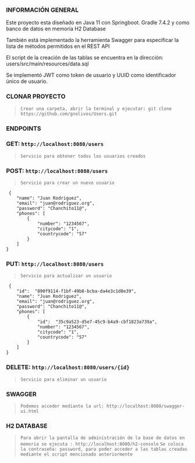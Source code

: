 
### INFORMACIÓN GENERAL

Este proyecto esta diseñado en Java 11 con Springboot.
Gradle 7.4.2 y como banco de datos en memoria H2 Database

También está implementado la herramienta Swagger para especificar la lista de métodos permitidos en el REST API

El script de la creación de las tablas se encuentra en la dirección: users/src/main/resources/data.sql

Se implementó JWT como token de usuario y UUID como identificador único de usuario.

### CLONAR PROYECTO
 > `Crear una carpeta, abrir la terminal y ejecutar: git clone https://github.com/gnolivos/Users.git` 

### ENDPOINTS

### GET: 	`http://localhost:8080/users`
 > `Servicio para obtener todos los usuarios creados`
 
### POST: 	`http://localhost:8080/users`
 > `Servicio para crear un nuevo usuario`
 
     {
        "name": "Juan Rodriguez",
        "email": "juan@rodriguez.org",
        "password": "Chanchito11@",
        "phones": [
            {
                "number": "1234567",
                "citycode": "1",
                "countrycode": "57"
            }
        ]   
    }
    
### PUT: 	`http://localhost:8080/users`
 > `Servicio para actualizar un usuario`
 
     {
	    "id":  "890f9114-f1bf-49b8-bcba-da4e3c1d0e39",
        "name": "Juan Rodriguez",
        "email": "juan@rodriguez.org",
        "password": "Chanchito11@",
        "phones": [
            {
		        "id":  "35c9a523-d5e7-45c9-b4a9-cbf1823a739a",
                "number": "1234567",
                "citycode": "1",
                "countrycode": "57"
            }
        ]   
    }
    
### DELETE: 	`http://localhost:8080/users/{id}`
 > `Servicio para eliminar un usuario`

### SWAGGER
 > `Podemos acceder mediante la url: http://localhost:8080/swagger-ui.html`

### H2 DATABASE
 > `Para abrir la pantalla de administración de la base de datos en memoria se ejecuta : http://localhost:8080/h2-console`
 > `Se coloca la contraseña: password, para poder acceder a las tablas creadas mediante el script mencionado anteriormente`
